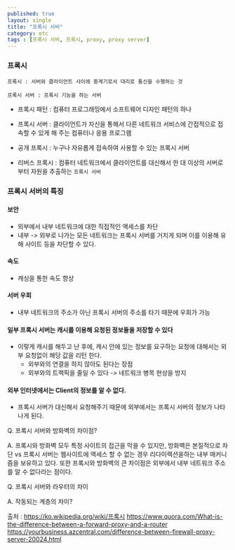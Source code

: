 ```yaml
---
published: true
layout: single
title: "프록시 서버"
category: etc
tags : [프록시 서버, 프록시, proxy, proxy server]
---
```


### 프록시

```
프록시 : 서버와 클라이언트 사이에 중계기로서 대리로 통신을 수행하는 것

프록시 서버 : 프록시 기능을 하는 서버
```

- 프록시 패턴 : 컴퓨터 프로그래밍에서 소프트웨어 디자인 패턴의 하나

- 프록시 서버 : 클라이언트가 자신을 통해서 다른 네트워크 서비스에 간접적으로 접속할 수 있게 해 주는 컴퓨터나 응용 프로그램

- 공개 프록시 : 누구나 자유롭게 접속하여 사용할 수 있는 프록시 서버

- 리버스 프록시 : 컴퓨터 네트워크에서 클라이언트를 대신해서 한 대 이상의 서버로부터 자원을 추출하는 `프록시 서버`


### 프록시 서버의 특징

#### 보안

- 외부에서 내부 네트워크에 대한 직접적인 액세스를 차단
- 내부 -> 외부로 나가는 모든 네트워크는 프록시 서버를 거치게 되며 이를 이용해 유해 사이트 등을 차단할 수 있다.

#### 속도

- 캐싱을 통한 속도 향상

#### 서버 우회

- 내부 네트워크의 주소가 아닌 프록시 서버의 주소를 타기 때문에 우회가 가능

#### 일부 프록시 서버는 캐시를 이용해 요청된 정보들을 저장할 수 있다

- 이렇게 캐시를 해두고 난 후에, 캐시 안에 있는 정보를 요구하는 요청에 대해서는 외부 요청없이 해당 값을 리턴 한다.
    - 외부와의 연결을 하지 않아도 된다는 장점
    - 외부와의 트랙픽을 줄일 수 있다 -> 네트워크 병목 현상을 방지

#### 외부 인터넷에서는 Client의 정보를 알 수 없다.

- 프록시 서버가 대신해서 요청해주기 때문에 외부에서는 프록시 서버의 정보가 나타나게 된다.

Q. 프록시 서버와 방화벽의 차이점?

A. 프록시와 방화벽 모두 특정 사이트의 접근을 막을 수 있지만, 방화벽은 본질적으로 차단 vs 프록시 서버는 웹사이트에 액세스 할 수 없는 경우 리다이렉션을하는 내부 매커니즘을 보유하고 있다. 또한 프록시와 방화벽의 큰 차이점은 외부에서 내부 네트워크 주소를 알 수 없다라는 점이다.

Q. 프록시 서버와 라우터의 차이

A. 작동되는 계층의 차이?


출처 : https://ko.wikipedia.org/wiki/프록시
https://www.quora.com/What-is-the-difference-between-a-forward-proxy-and-a-router
https://yourbusiness.azcentral.com/difference-between-firewall-proxy-server-20024.html